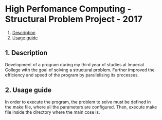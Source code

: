 # High Perfomance Computing - Structural Problem Project - 2017

1. [ Description ](#desc)
2. [ Usage guide ](#usage)

<a name="desc"></a>
## 1. Description

Development of a program during my third year of studies at Imperial College with the goal of solving a structural problem. Further improved the efficiency and speed of the program by parallelising its processes.

<a name="usage"></a>
## 2. Usage guide

In order to execute the program, the problem to solve must be defined in the make file, where all the parameters are configured. Then, execute make file inside the directory where the main cose is.

